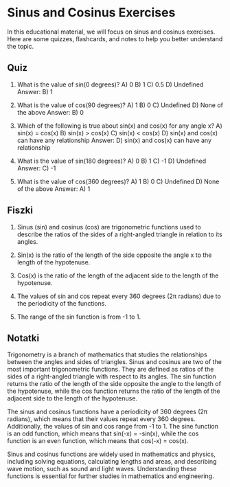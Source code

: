  # Sinus and Cosinus Exercises

In this educational material, we will focus on sinus and cosinus exercises. Here are some quizzes, flashcards, and notes to help you better understand the topic.

## Quiz

1. What is the value of sin(0 degrees)?
A) 0
B) 1
C) 0.5
D) Undefined
Answer: B) 1

2. What is the value of cos(90 degrees)?
A) 1
B) 0
C) Undefined
D) None of the above
Answer: B) 0

3. Which of the following is true about sin(x) and cos(x) for any angle x?
A) sin(x) = cos(x)
B) sin(x) > cos(x)
C) sin(x) < cos(x)
D) sin(x) and cos(x) can have any relationship
Answer: D) sin(x) and cos(x) can have any relationship

4. What is the value of sin(180 degrees)?
A) 0
B) 1
C) -1
D) Undefined
Answer: C) -1

5. What is the value of cos(360 degrees)?
A) 1
B) 0
C) Undefined
D) None of the above
Answer: A) 1

## Fiszki

1. Sinus (sin) and cosinus (cos) are trigonometric functions used to describe the ratios of the sides of a right-angled triangle in relation to its angles.

2. Sin(x) is the ratio of the length of the side opposite the angle x to the length of the hypotenuse.

3. Cos(x) is the ratio of the length of the adjacent side to the length of the hypotenuse.

4. The values of sin and cos repeat every 360 degrees (2π radians) due to the periodicity of the functions.

5. The range of the sin function is from -1 to 1.

## Notatki

Trigonometry is a branch of mathematics that studies the relationships between the angles and sides of triangles. Sinus and cosinus are two of the most important trigonometric functions. They are defined as ratios of the sides of a right-angled triangle with respect to its angles. The sin function returns the ratio of the length of the side opposite the angle to the length of the hypotenuse, while the cos function returns the ratio of the length of the adjacent side to the length of the hypotenuse.

The sinus and cosinus functions have a periodicity of 360 degrees (2π radians), which means that their values repeat every 360 degrees. Additionally, the values of sin and cos range from -1 to 1. The sine function is an odd function, which means that sin(-x) = -sin(x), while the cos function is an even function, which means that cos(-x) = cos(x).

Sinus and cosinus functions are widely used in mathematics and physics, including solving equations, calculating lengths and areas, and describing wave motion, such as sound and light waves. Understanding these functions is essential for further studies in mathematics and engineering.